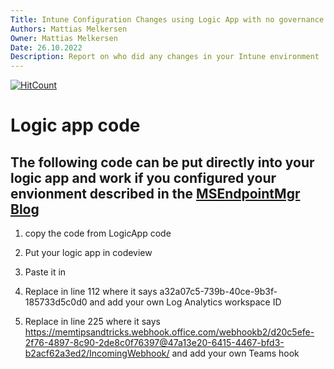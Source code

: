 ```yaml
---
Title: Intune Configuration Changes using Logic App with no governance needed
Authors: Mattias Melkersen
Owner: Mattias Melkersen
Date: 26.10.2022
Description: Report on who did any changes in your Intune environment
---
```

  [![HitCount](https://hits.dwyl.com/MSEndpointMgr/LogicAppCode.svg?style=flat)](http://hits.dwyl.com/MSEndpointMgr/LogicAppCode)

# Logic app code
## The following code can be put directly into your logic app and work if you configured your envionment described in the [MSEndpointMgr Blog](https://msendpointmgr.com/2022/10/23/installing-m365-apps-as-win32-app-in-intune/)

1. copy the code from LogicApp code

2. Put your logic app in codeview

3. Paste it in

4. Replace in line 112 where it says a32a07c5-739b-40ce-9b3f-185733d5c0d0 and add your own Log Analytics workspace ID

5. Replace in line 225 where it says https://memtipsandtricks.webhook.office.com/webhookb2/d20c5efe-2f76-4897-8c90-2de8c0f76397@47a13e20-6415-4467-bfd3-b2acf62a3ed2/IncomingWebhook/ and add your own Teams hook